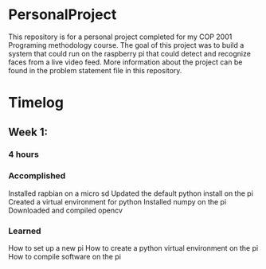 # PersonalProject
This repository is for a personal project completed for my COP 2001 Programing methodology course. The goal of this project was to build a system that could run on the raspberry pi that could detect and recognize faces from a live video feed. More information about the project can be found in the problem statement file in this repository.

# Timelog
## Week 1:
### 4 hours
### Accomplished
Installed rapbian on a micro sd
Updated the default python install on the pi
Created a virtual environment for python
Installed numpy on the pi
Downloaded and compiled opencv
### Learned
How to set up a new pi
How to create a python virtual environment on the pi
How to compile software on the pi
